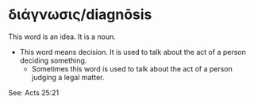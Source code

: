 # διάγνωσις/diagnōsis
This word is an idea. It is a noun.

* This word means decision. It is used to talk about the act of a person deciding something.
    * Sometimes this word is used to talk about the act of a person judging a legal matter.

See: Acts 25:21
